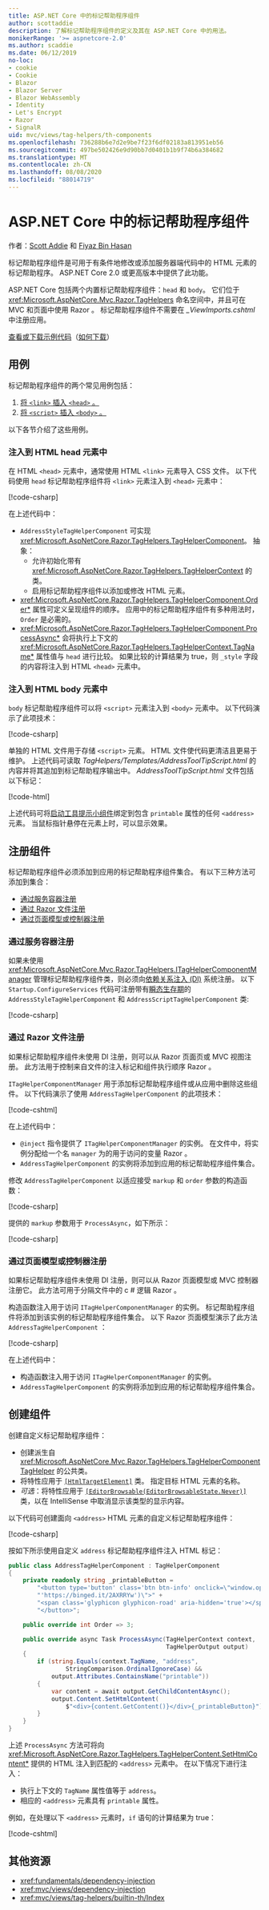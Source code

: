 ```yaml
---
title: ASP.NET Core 中的标记帮助程序组件
author: scottaddie
description: 了解标记帮助程序组件的定义及其在 ASP.NET Core 中的用法。
monikerRange: '>= aspnetcore-2.0'
ms.author: scaddie
ms.date: 06/12/2019
no-loc:
- cookie
- Cookie
- Blazor
- Blazor Server
- Blazor WebAssembly
- Identity
- Let's Encrypt
- Razor
- SignalR
uid: mvc/views/tag-helpers/th-components
ms.openlocfilehash: 736288b6e7d2e9be7f23f6df02183a813951eb56
ms.sourcegitcommit: 497be502426e9d90bb7d0401b1b9f74b6a384682
ms.translationtype: MT
ms.contentlocale: zh-CN
ms.lasthandoff: 08/08/2020
ms.locfileid: "88014719"
---
```

# <a name="tag-helper-components-in-aspnet-core"></a>ASP.NET Core 中的标记帮助程序组件

作者：[Scott Addie](https://twitter.com/Scott_Addie) 和 [Fiyaz Bin Hasan](https://github.com/fiyazbinhasan)

标记帮助程序组件是可用于有条件地修改或添加服务器端代码中的 HTML 元素的标记帮助程序。 ASP.NET Core 2.0 或更高版本中提供了此功能。

ASP.NET Core 包括两个内置标记帮助程序组件：`head` 和 `body`。 它们位于 <xref:Microsoft.AspNetCore.Mvc.Razor.TagHelpers> 命名空间中，并且可在 MVC 和页面中使用 Razor 。 标记帮助程序组件不需要在 *_ViewImports.cshtml* 中注册应用。

[查看或下载示例代码](https://github.com/dotnet/AspNetCore.Docs/tree/master/aspnetcore/mvc/views/tag-helpers/th-components/samples)（[如何下载](xref:index#how-to-download-a-sample)）

## <a name="use-cases"></a>用例

标记帮助程序组件的两个常见用例包括：

1. [将 `<link>` 插入 `<head>` 。](#inject-into-html-head-element)
1. [将 `<script>` 插入 `<body>` 。](#inject-into-html-body-element)

以下各节介绍了这些用例。

### <a name="inject-into-html-head-element"></a>注入到 HTML head 元素中

在 HTML `<head>` 元素中，通常使用 HTML `<link>` 元素导入 CSS 文件。 以下代码使用 `head` 标记帮助程序组件将 `<link>` 元素注入到 `<head>` 元素中：

[!code-csharp[](th-components/samples/RazorPagesSample/TagHelpers/AddressStyleTagHelperComponent.cs)]

在上述代码中：

* `AddressStyleTagHelperComponent` 可实现 <xref:Microsoft.AspNetCore.Razor.TagHelpers.TagHelperComponent>。 抽象：
  * 允许初始化带有 <xref:Microsoft.AspNetCore.Razor.TagHelpers.TagHelperContext> 的类。
  * 启用标记帮助程序组件以添加或修改 HTML 元素。
* <xref:Microsoft.AspNetCore.Razor.TagHelpers.TagHelperComponent.Order*> 属性可定义呈现组件的顺序。 应用中的标记帮助程序组件有多种用法时，`Order` 是必需的。
* <xref:Microsoft.AspNetCore.Razor.TagHelpers.TagHelperComponent.ProcessAsync*> 会将执行上下文的 <xref:Microsoft.AspNetCore.Razor.TagHelpers.TagHelperContext.TagName*> 属性值与 `head` 进行比较。 如果比较的计算结果为 true，则 `_style` 字段的内容将注入到 HTML `<head>` 元素中。

### <a name="inject-into-html-body-element"></a>注入到 HTML body 元素中

`body` 标记帮助程序组件可以将 `<script>` 元素注入到 `<body>` 元素中。 以下代码演示了此项技术：

[!code-csharp[](th-components/samples/RazorPagesSample/TagHelpers/AddressScriptTagHelperComponent.cs)]

单独的 HTML 文件用于存储 `<script>` 元素。 HTML 文件使代码更清洁且更易于维护。 上述代码可读取 *TagHelpers/Templates/AddressToolTipScript.html* 的内容并将其追加到标记帮助程序输出中。 *AddressToolTipScript.html* 文件包括以下标记：

[!code-html[](th-components/samples/RazorPagesSample/TagHelpers/Templates/AddressToolTipScript.html)]

上述代码可将[启动工具提示小组件](https://getbootstrap.com/docs/3.3/javascript/#tooltips)绑定到包含 `printable` 属性的任何 `<address>` 元素。 当鼠标指针悬停在元素上时，可以显示效果。

## <a name="register-a-component"></a>注册组件

标记帮助程序组件必须添加到应用的标记帮助程序组件集合。 有以下三种方法可添加到集合：

* [通过服务容器注册](#registration-via-services-container)
* [通过 Razor 文件注册](#registration-via-razor-file)
* [通过页面模型或控制器注册](#registration-via-page-model-or-controller)

### <a name="registration-via-services-container"></a>通过服务容器注册

如果未使用 <xref:Microsoft.AspNetCore.Mvc.Razor.TagHelpers.ITagHelperComponentManager> 管理标记帮助程序组件类，则必须向[依赖关系注入 (DI)](xref:fundamentals/dependency-injection) 系统注册。 以下 `Startup.ConfigureServices` 代码可注册带有[瞬态生存期](xref:fundamentals/dependency-injection#lifetime-and-registration-options)的 `AddressStyleTagHelperComponent` 和 `AddressScriptTagHelperComponent` 类:

[!code-csharp[](th-components/samples/RazorPagesSample/Startup.cs?name=snippet_ConfigureServices&highlight=12-15)]

### <a name="registration-via-no-locrazor-file"></a>通过 Razor 文件注册

如果标记帮助程序组件未使用 DI 注册，则可以从 Razor 页面页或 MVC 视图注册。 此方法用于控制来自文件的注入标记和组件执行顺序 Razor 。

`ITagHelperComponentManager` 用于添加标记帮助程序组件或从应用中删除这些组件。 以下代码演示了使用 `AddressTagHelperComponent` 的此项技术：

[!code-cshtml[](th-components/samples/RazorPagesSample/Pages/Contact.cshtml?name=snippet_ITagHelperComponentManager)]

在上述代码中：

* `@inject` 指令提供了 `ITagHelperComponentManager` 的实例。 在文件中，将实例分配给一个名 `manager` 为的用于访问的变量 Razor 。
* `AddressTagHelperComponent` 的实例将添加到应用的标记帮助程序组件集合。

修改 `AddressTagHelperComponent` 以适应接受 `markup` 和 `order` 参数的构造函数：

[!code-csharp[](th-components/samples/RazorPagesSample/TagHelpers/AddressTagHelperComponent.cs?name=snippet_Constructor)]

提供的 `markup` 参数用于 `ProcessAsync`，如下所示：

[!code-csharp[](th-components/samples/RazorPagesSample/TagHelpers/AddressTagHelperComponent.cs?name=snippet_ProcessAsync&highlight=10-11)]

### <a name="registration-via-page-model-or-controller"></a>通过页面模型或控制器注册

如果标记帮助程序组件未使用 DI 注册，则可以从 Razor 页面模型或 MVC 控制器注册它。 此方法可用于分隔文件中的 c # 逻辑 Razor 。

构造函数注入用于访问 `ITagHelperComponentManager` 的实例。 标记帮助程序组件将添加到该实例的标记帮助程序组件集合。 以下 Razor 页面模型演示了此方法 `AddressTagHelperComponent` ：

[!code-csharp[](th-components/samples/RazorPagesSample/Pages/Index.cshtml.cs?name=snippet_IndexModelClass)]

在上述代码中：

* 构造函数注入用于访问 `ITagHelperComponentManager` 的实例。
* `AddressTagHelperComponent` 的实例将添加到应用的标记帮助程序组件集合。

## <a name="create-a-component"></a>创建组件

创建自定义标记帮助程序组件：

* 创建派生自 <xref:Microsoft.AspNetCore.Mvc.Razor.TagHelpers.TagHelperComponentTagHelper> 的公共类。
* 将特性应用于 [`[HtmlTargetElement]`](xref:Microsoft.AspNetCore.Razor.TagHelpers.HtmlTargetElementAttribute) 类。 指定目标 HTML 元素的名称。
* *可选*：将特性应用于 [`[EditorBrowsable(EditorBrowsableState.Never)]`](xref:System.ComponentModel.EditorBrowsableAttribute) 类，以在 IntelliSense 中取消显示该类型的显示内容。

以下代码可创建面向 `<address>` HTML 元素的自定义标记帮助程序组件：

[!code-csharp[](th-components/samples/RazorPagesSample/TagHelpers/AddressTagHelperComponentTagHelper.cs)]

按如下所示使用自定义 `address` 标记帮助程序组件注入 HTML 标记：

```csharp
public class AddressTagHelperComponent : TagHelperComponent
{
    private readonly string _printableButton =
        "<button type='button' class='btn btn-info' onclick=\"window.open(" +
        "'https://binged.it/2AXRRYw')\">" +
        "<span class='glyphicon glyphicon-road' aria-hidden='true'></span>" +
        "</button>";

    public override int Order => 3;

    public override async Task ProcessAsync(TagHelperContext context,
                                            TagHelperOutput output)
    {
        if (string.Equals(context.TagName, "address",
                StringComparison.OrdinalIgnoreCase) &&
            output.Attributes.ContainsName("printable"))
        {
            var content = await output.GetChildContentAsync();
            output.Content.SetHtmlContent(
                $"<div>{content.GetContent()}</div>{_printableButton}");
        }
    }
}
```

上述 `ProcessAsync` 方法可将向 <xref:Microsoft.AspNetCore.Razor.TagHelpers.TagHelperContent.SetHtmlContent*> 提供的 HTML 注入到匹配的 `<address>` 元素中。 在以下情况下进行注入：

* 执行上下文的 `TagName` 属性值等于 `address`。
* 相应的 `<address>` 元素具有 `printable` 属性。

例如，在处理以下 `<address>` 元素时，`if` 语句的计算结果为 true：

[!code-cshtml[](th-components/samples/RazorPagesSample/Pages/Contact.cshtml?name=snippet_AddressPrintable)]

## <a name="additional-resources"></a>其他资源

* <xref:fundamentals/dependency-injection>
* <xref:mvc/views/dependency-injection>
* <xref:mvc/views/tag-helpers/builtin-th/Index>
